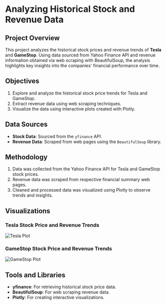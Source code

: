 # Analyzing Historical Stock and Revenue Data

## Project Overview

This project analyzes the historical stock prices and revenue trends of **Tesla** and **GameStop**. Using data sourced from Yahoo Finance API and revenue information obtained via web scraping with BeautifulSoup, the analysis highlights key insights into the companies' financial performance over time.

## Objectives

1. Explore and analyze the historical stock price trends for Tesla and GameStop.
2. Extract revenue data using web scraping techniques.
3. Visualize the data using interactive plots created with Plotly.

## Data Sources

- **Stock Data**: Sourced from the `yfinance` API.
- **Revenue Data**: Scraped from web pages using the `BeautifulSoup` library.

## Methodology

1. Data was collected from the Yahoo Finance API for Tesla and GameStop stock prices.
2. Revenue data was scraped from respective financial summary web pages.
3. Cleaned and processed data was visualized using Plotly to observe trends and insights.

## Visualizations

### Tesla Stock Price and Revenue Trends

![Tesla Plot](tesla_plot.png)

### GameStop Stock Price and Revenue Trends

![GameStop Plot](gamestop_plot.png)

## Tools and Libraries

- **yfinance**: For retrieving historical stock price data.
- **BeautifulSoup**: For web scraping revenue data.
- **Plotly**: For creating interactive visualizations.
